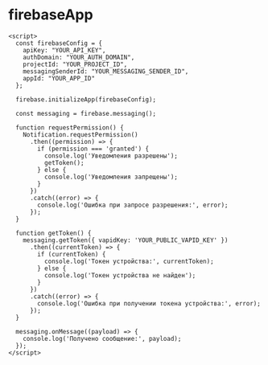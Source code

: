 # firebaseApp
 
    <script>
      const firebaseConfig = {
        apiKey: "YOUR_API_KEY",
        authDomain: "YOUR_AUTH_DOMAIN",
        projectId: "YOUR_PROJECT_ID",
        messagingSenderId: "YOUR_MESSAGING_SENDER_ID",
        appId: "YOUR_APP_ID"
      };

      firebase.initializeApp(firebaseConfig);
      
      const messaging = firebase.messaging();

      function requestPermission() {
        Notification.requestPermission()
          .then((permission) => {
            if (permission === 'granted') {
              console.log('Уведомления разрешены');
              getToken();
            } else {
              console.log('Уведомления запрещены');
            }
          })
          .catch((error) => {
            console.log('Ошибка при запросе разрешения:', error);
          });
      }

      function getToken() {
        messaging.getToken({ vapidKey: 'YOUR_PUBLIC_VAPID_KEY' })
          .then((currentToken) => {
            if (currentToken) {
              console.log('Токен устройства:', currentToken);
            } else {
              console.log('Токен устройства не найден');
            }
          })
          .catch((error) => {
            console.log('Ошибка при получении токена устройства:', error);
          });
      }

      messaging.onMessage((payload) => {
        console.log('Получено сообщение:', payload);
      });
    </script>